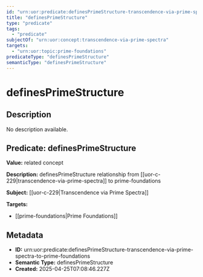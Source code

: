 ```yaml
---
id: "urn:uor:predicate:definesPrimeStructure-transcendence-via-prime-spectra-to-prime-foundations"
title: "definesPrimeStructure"
type: "predicate"
tags:
  - "predicate"
subjectOf: "urn:uor:concept:transcendence-via-prime-spectra"
targets:
  - "urn:uor:topic:prime-foundations"
predicateType: "definesPrimeStructure"
semanticType: "definesPrimeStructure"
---
```


# definesPrimeStructure

## Description

No description available.

## Predicate: definesPrimeStructure

**Value:** related concept

**Description:** definesPrimeStructure relationship from [[uor-c-229|transcendence-via-prime-spectra]] to prime-foundations

**Subject:** [[uor-c-229|Transcendence via Prime Spectra]]

**Targets:**

- [[prime-foundations|Prime Foundations]]

## Metadata

- **ID:** urn:uor:predicate:definesPrimeStructure-transcendence-via-prime-spectra-to-prime-foundations
- **Semantic Type:** definesPrimeStructure
- **Created:** 2025-04-25T07:08:46.227Z
